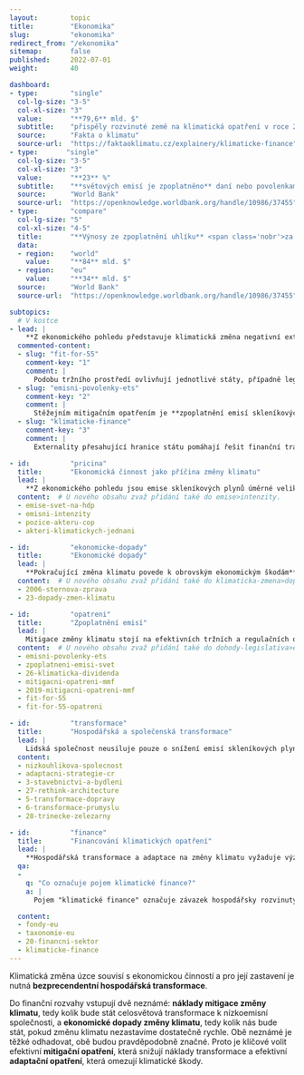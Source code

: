 ```yaml
---
layout:        topic
title:         "Ekonomika"
slug:          "ekonomika"
redirect_from: "/ekonomika"
sitemap:       false
published:     2022-07-01
weight:        40

dashboard:
- type:        "single"
  col-lg-size: "3-5"
  col-xl-size: "3"
  value:       "**79,6** mld. $"
  subtitle:    "přispěly rozvinuté země na klimatická opatření v roce 2019 **rozvojovým zemím**"
  source:      "Fakta o klimatu"
  source-url:  "https://faktaoklimatu.cz/explainery/klimaticke-finance"
- type:       "single"
  col-lg-size: "3-5"
  col-xl-size: "3"
  value:       "**23** %"
  subtitle:    "**světových emisí je zpoplatněno** daní nebo povolenkami (v roce 2022)"
  source:      "World Bank"
  source-url:  "https://openknowledge.worldbank.org/handle/10986/37455"
- type:        "compare"
  col-lg-size: "5"
  col-xl-size: "4-5"
  title:       "**Výnosy ze zpoplatnění uhlíku** <span class='nobr'>za rok 2021</span>"
  data:
  - region:    "world"
    value:     "**84** mld. $"
  - region:    "eu"
    value:     "**34** mld. $"
  source:      "World Bank"
  source-url:  "https://openknowledge.worldbank.org/handle/10986/37455"

subtopics:
  # V kostce
- lead: |
    **Z ekonomického pohledu představuje klimatická změna negativní externalitu**, tedy nechtěný vedlejší důsledek produkce zboží a služeb. Jakým způsobem je možné tržní prostředí narovnat, aby dopady na změnu klimatu zohlednňovalo?
  commented-content:
  - slug: "fit-for-55"
    comment-key: "1"
    comment: |
      Podobu tržního prostředí ovlivňují jednotlivé státy, případně legislativa EU. Posílení legislativy v oblasti klimatu přináší unijní balíček opatření **Fit for 55**.
  - slug: "emisni-povolenky-ets"
    comment-key: "2"
    comment: |
      Stěžejním mitigačním opatřením je **zpoplatnění emisí skleníkových plynů** na základě principu "znečišťovatel platí".
  - slug: "klimaticke-finance"
    comment-key: "3"
    comment: |
      Externality přesahující hranice státu pomáhají řešit finanční transfery. **Rozvinuté státy se zavázaly finančně pomáhat těm rozvojovým s transformací jejich hospodářství**.

- id:          "pricina"
  title:       "Ekonomická činnost jako příčina změny klimatu"
  lead: |
    **Z ekonomického pohledu jsou emise skleníkových plynů úměrné velikosti HDP a emisní intenzitě hospodářství**. Každá oblast světa má v současnosti jinou startovní pozici, jinou emisní intenzitu a jiné možnosti pro transformaci své ekonomické činnosti směrem k nízkouhlíkovým alternativám.
  content:  # U nového obsahu zvaž přidání také do emise>intenzity.
  - emise-svet-na-hdp
  - emisni-intenzity
  - pozice-akteru-cop
  - akteri-klimatickych-jednani

- id:          "ekonomicke-dopady"
  title:       "Ekonomické dopady"
  lead: |
    **Pokračující změna klimatu povede k obrovským ekonomickým škodám**, zvlášť pokud se nám nepodaří zastavit dostatečně rychle. Jaké dopady na ekonomiku lze očekávat a jak je vyčíslit?
  content:  # U nového obsahu zvaž přidání také do klimaticka-zmena>dopady.
  - 2006-sternova-zprava
  - 23-dopady-zmen-klimatu

- id:          "opatreni"
  title:       "Zpoplatnění emisí"
  lead: |
    Mitigace změny klimatu stojí na efektivních tržních a regulačních opatřeních, které **narovnávají tržní prostředí tak, aby snižování emisí skleníkových plynů a udržitelné podnikání bylo v obchodním zájmu** jednotlivých firem. Klíčovým pilířem těchto opatření je **zpoplatnění emisí skleníkových plynů**.
  content:  # U nového obsahu zvaž přidání také do dohody-legislativa>eu a emise>mitigace.
  - emisni-povolenky-ets
  - zpoplatneni-emisi-svet
  - 26-klimaticka-dividenda
  - mitigacni-opatreni-mmf
  - 2019-mitigacni-opatreni-mmf
  - fit-for-55
  - fit-for-55-opatreni

- id:          "transformace"
  title:       "Hospodářská a společenská transformace"
  lead: |
    Lidská společnost neusiluje pouze o snížení emisí skleníkových plynů – v takovém případě bychom mohli jednoduše zanechat veškerých aktivit. Lidé mají širokou škálu potřeb, **cílem je tedy nalezení cesty ke stavu, kdy většina lidí na planetě bude žít spokojený život a přitom společnost jako celek bude mít v podstatě nulové emise skleníkových plynů**. Jak uskutečnit tuto hospodářskou a společenskou transformaci je svým způsobem složitější otázka než samotná fyzika klimatické změny.
  content:
  - nizkouhlikova-spolecnost
  - adaptacni-strategie-cr
  - 3-stavebnictvi-a-bydleni
  - 27-rethink-architecture
  - 5-transformace-dopravy
  - 6-transformace-prumyslu
  - 28-trinecke-zelezarny

- id:          "finance"
  title:       "Financování klimatických opatření"
  lead: |
    **Hospodářská transformace a adaptace na změny klimatu vyžaduje významné investice**. Jaké změny ve finančním sektoru a v mezinárodních finančních trasferech to vyžaduje?
  qa:
  -
    q: "Co označuje pojem klimatické finance?"
    a: |
      Pojem "klimatické finance" označuje závazek hospodářsky rozvinutých států finančně přispívat rozvíjecícím se zemím, aby dokázaly lépe čelit klimatické změně a jejím dopadům. V roce 2009 na klimatické konferenci COP 15 v Kodani se rozvinuté země zavázaly, že budou od roku 2020 každoročně posílat 100 miliard amerických dolarů rozvíjejícm se státům na podporu investic do nízkoemisních technologií a na adaptaci na dopady klimatické změny. V roce 2020 tento závazek však nebyl naplněn.

  content:
  - fondy-eu
  - taxonomie-eu
  - 20-financni-sektor
  - klimaticke-finance
---
```


Klimatická změna úzce souvisí s ekonomickou činností a pro její zastavení je nutná **bezprecendentní hospodářská transformace**.

Do finanční rozvahy vstupují dvě neznámé: **náklady mitigace změny klimatu**, tedy kolik bude stát celosvětová transformace k nízkoemisní společnosti, a **ekonomické dopady změny klimatu**, tedy kolik nás bude stát, pokud změnu klimatu nezastavíme dostatečně rychle. Obě neznámé je těžké odhadovat, obě budou pravděpodobně značné. Proto je klíčové volit efektivní **mitigační opatření**, která snižují náklady transformace a efektivní **adaptační opatření**, která omezují klimatické škody.

